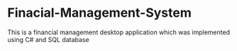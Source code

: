 # Finacial-Management-System
This is a financial management desktop application which was implemented using C# and  SQL database
